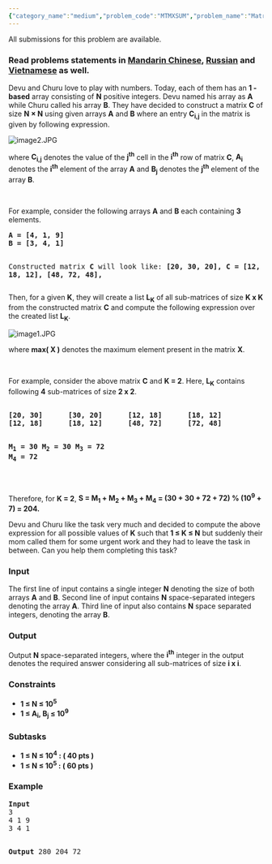 ```yaml
---
{"category_name":"medium","problem_code":"MTMXSUM","problem_name":"Matrix Maximum Sum","languages_supported":{"0":"ADA","1":"ASM","2":"BASH","3":"BF","4":"C","5":"C99 strict","6":"CAML","7":"CLOJ","8":"CLPS","9":"CPP 4.3.2","10":"CPP 4.9.2","11":"CPP14","12":"CS2","13":"D","14":"ERL","15":"FORT","16":"FS","17":"GO","18":"HASK","19":"ICK","20":"ICON","21":"JAVA","22":"JS","23":"LISP clisp","24":"LISP sbcl","25":"LUA","26":"NEM","27":"NICE","28":"NODEJS","29":"PAS fpc","30":"PAS gpc","31":"PERL","32":"PERL6","33":"PHP","34":"PIKE","35":"PRLG","36":"PYPY","37":"PYTH","38":"PYTH 3.4","39":"RUBY","40":"SCALA","41":"SCM chicken","42":"SCM guile","43":"SCM qobi","44":"ST","45":"TCL","46":"TEXT","47":"WSPC"},"max_timelimit":1,"source_sizelimit":50000,"problem_author":"ma5termind","problem_tester":"iscsi","date_added":"22-10-2015","tags":{"0":"easy","1":"feb16","2":"ma5termind"},"editorial_url":"http://discuss.codechef.com/problems/MTMXSUM","time":{"view_start_date":1455528600,"submit_start_date":1455528600,"visible_start_date":1455528600,"end_date":1735669800},"layout":"problem"}
---
```

<span class="solution-visible-txt">All submissions for this problem are available.</span><h3> Read problems statements in <a target="_blank" href="http://www.codechef.com/download/translated/FEB16/mandarin/MTMXSUM.pdf">Mandarin Chinese</a>, <a target="_blank" href="http://www.codechef.com/download/translated/FEB16/russian/MTMXSUM.pdf">Russian</a> and <a target="_blank" href="http://www.codechef.com/download/translated/FEB16/vietnamese/MTMXSUM.pdf">Vietnamese</a> as well.</h3>


<p>
Devu and Churu love to play with numbers. Today, each of them has an <b>1 - based</b> array consisting of <b>N</b> positive integers. Devu named his array as <b>A</b> while Churu called his array <b>B</b>. They have decided to construct a matrix <b>C</b> of size <b>N × N</b> using given arrays <b>A</b> and <b>B</b> where an entry <b>C<sub>i,j</sub></b> in the matrix is given by following expression.</p>

<img src="https://s3.amazonaws.com/hr-challenge-images/0/1454483626-30b1711b6a-image2.JPG" title="image2.JPG" />

<p>where <b>C<sub>i,j</sub></b> denotes the value of the <b>j<sup>th</sup></b> cell in the <b>i<sup>th</sup></b> row of matrix <b>C</b>, <b>A<sub>i</sub></b> denotes the <b>i<sup>th</sup></b> element of the array <b>A</b> and <b>B<sub>j</sub></b> denotes the <b>j<sup>th</sup></b> element of the array <b>B</b>.</p>
<br/>
<p>For example, consider the following arrays <b>A</b> and <b>B</b> each containing <b>3</b> elements.</p>
<pre>
<b>A = [4, 1, 9]</b>
<b>B = [3, 4, 1]</b>

Constructed matrix <b>C</b> will look like:<b>
       [20, 30, 20],
C = [12, 18, 12],
       [48, 72, 48],
</b>
</pre>

<p>Then, for a given <b>K</b>, they will create a list <b>L<sub>K</sub></b> of all sub-matrices of size <b>K x K</b> from the constructed matrix <b>C</b> and compute the following expression over the created list <b>L<sub>K</sub></b>.</p>

<img src="https://s3.amazonaws.com/hr-challenge-images/0/1454483411-9199f9c2a5-image1.JPG" title="image1.JPG" />

<p>where <b>max( X )</b> denotes the maximum element present in the matrix <b>X</b>.</p>
<br/>
<p>For example, consider the above matrix <b>C</b> and <b>K = 2</b>. Here, <b>L<sub>K</sub></b> contains following <b>4</b> sub-matrices of size <b>2 x 2</b>.</p>
<pre><b>
[20, 30]      [30, 20]      [12, 18]      [18, 12]
[12, 18]      [18, 12]      [48, 72]      [72, 48]

M<sub>1</sub> = 30      M<sub>2</sub> = 30      M<sub>3</sub> = 72      M<sub>4</sub> = 72</b>
</pre><br/>
<p>Therefore, for <b>K = 2</b>, <b>S = M<sub>1</sub> + M<sub>2</sub> + M<sub>3</sub> + M<sub>4</sub> = (30 + 30 + 72 + 72) % (10<sup>9</sup> + 7) = 204.</b>
<p>Devu and Churu like the task very much and decided to compute the above expression for all possible values of <b>K</b> such that <b>1 ≤ K ≤ N</b> but suddenly their mom called them for some urgent work and they had to leave the task in between. Can you help them completing this task?</p>

<h3>Input</h3>
<p>The first line of input contains a single integer <b>N</b> denoting the size of both arrays <b>A</b> and <b>B</b>. Second line of input contains <b>N</b> space-separated integers denoting the array <b>A</b>. Third line of input also contains <b>N</b> space separated integers, denoting the array <b>B</b>.</p>

<h3>Output</h3>
<p>Output <b>N</b> space-separated integers, where the <b>i<sup>th</sup></b> integer in the output denotes the required answer considering all sub-matrices of size <b>i x i</b>.</p>

<h3>Constraints</h3>
<ul>
<b><li>1 ≤ N ≤ 10<sup>5</sup></li></b>
<b><li>1 ≤ A<sub>i</sub>, B<sub>j</sub> ≤ 10<sup>9</sup></li></b>
</ul>

<h3>Subtasks</h3>
<ul>
<b><li>1 ≤ N ≤ 10<sup>4</sup> : ( 40 pts )</li></b>
<b><li>1 ≤ N ≤ 10<sup>5</sup> : ( 60 pts )</li></b>
</ul>


<h3> Example </h3>
<pre>
<b>Input</b>
3
4 1 9
3 4 1

<b>Output</b>
280 204 72

</pre>